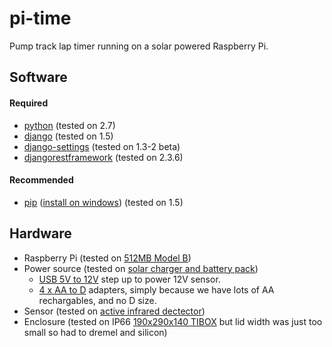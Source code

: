 # pi-time

Pump track lap timer running on a solar powered Raspberry Pi.

## Software

#### Required

* [python](http://python.org/download/) (tested on 2.7)
* [django](https://docs.djangoproject.com/en/1.5/intro/install/) (tested on 1.5)
* [django-settings](https://github.com/jqb/django-settings/blob/master/README.rst#installation--setup) (tested on 1.3-2 beta)
* [djangorestframework](http://django-rest-framework.org/#installation) (tested on 2.3.6)

#### Recommended

* [pip](http://www.pip-installer.org/en/latest/installing.html) ([install on windows](http://stackoverflow.com/a/12476379/44540)) (tested on 1.5)

## Hardware

* Raspberry Pi (tested on [512MB Model B](http://au.element14.com/Raspberry_Pi))
* Power source (tested on [solar charger and battery pack](http://cgi.cottonpickers.plus.com/~cottonpickers/forum/viewtopic.php?f=2&t=474&sid=ec0e5edc2965ab799801f71ed28f6c23))
  * [USB 5V to 12V](http://www.ebay.com.au/itm/271176652645?ssPageName=STRK:MEWNX:IT&_trksid=p3984.m1497.l2649) step up to power 12V sensor.
  * [4 x AA to D](http://www.ebay.com.au/itm/281077247363?ssPageName=STRK:MEWNX:IT&_trksid=p3984.m1497.l2649) adapters, simply because we have lots of AA rechargables, and no D size.
* Sensor (tested on [active infrared dectector](http://www.ebay.com.au/itm/350771078173?ssPageName=STRK:MEWNX:IT&_trksid=p3984.m1497.l2649))
* Enclosure (tested on IP66 [190x290x140 TIBOX](http://www.ebay.com.au/itm/121133523629?ssPageName=STRK:MEWNX:IT&_trksid=p3984.m1497.l2649) but lid width was just too small so had to dremel and silicon)
 